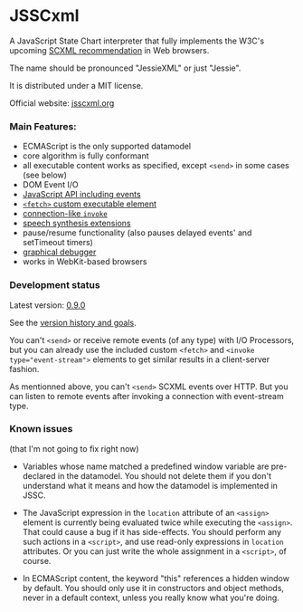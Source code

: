 JSSCxml
=======

A JavaScript State Chart interpreter that fully implements the W3C's upcoming [SCXML recommendation](http://www.w3.org/TR/scxml/) in Web browsers.

The name should be pronounced "JessieXML" or just "Jessie".

It is distributed under a MIT license.

Official website: [jsscxml.org](http://www.jsscxml.org/)


### Main Features:

- ECMAScript is the only supported datamodel
- core algorithm is fully conformant
- all executable content works as specified, except `<send>` in some cases (see below)
- DOM Event I/O
- [JavaScript API including events](http://www.jsscxml.org/api.html)
- [`<fetch>` custom executable element](http://www.jsscxml.org/fetch.html)
- [connection-like `invoke`](http://www.jsscxml.org/connect.html)
- [speech synthesis extensions](http://www.jsscxml.org/speak.html)
- pause/resume functionality (also pauses delayed events' and setTimeout timers)
- [graphical debugger](http://www.jsscxml.org/viewer.html)
- works in WebKit-based browsers

### Development status

Latest version: [0.9.0](http://www.jsscxml.org/versions/SCxml_latest.zip)

See the [version history and goals](http://www.jsscxml.org/dev.html).

You can't `<send>` or receive remote events (of any type) with I/O Processors, but you can already use the included custom `<fetch>` and `<invoke type="event-stream">` elements to get similar results in a client-server fashion.

As mentionned above, you can't `<send>` SCXML events over HTTP. But you can listen to remote events after invoking a connection with event-stream type.

### Known issues
(that I'm not going to fix right now)

- Variables whose name matched a predefined window variable are pre-declared in the datamodel. You should not delete them if you don't understand what it means and how the datamodel is implemented in JSSC.

- The JavaScript expression in the `location` attribute of an `<assign>` element is currently being evaluated twice while executing the `<assign>`. That could cause a bug if it has side-effects. You should perform any such actions in a `<script>`, and use read-only expressions in `location` attributes. Or you can just write the whole assignment in a `<script>`, of course.

- In ECMAScript content, the keyword "this" references a hidden window by default. You should only use it in constructors and object methods, never in a default context, unless you really know what you're doing.